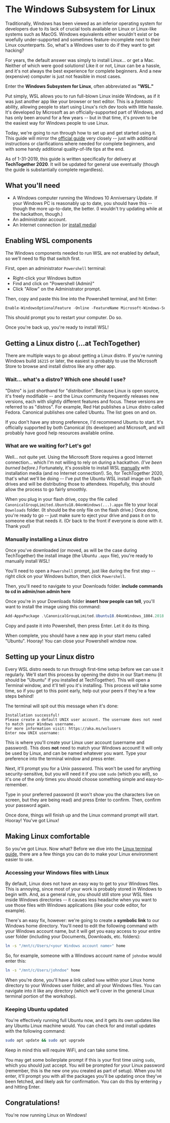 # The Windows Subsystem for Linux
Traditionally, Windows has been viewed as an inferior operating system for developers due to its lack of crucial tools available on Linux or Linux-like systems such as MacOS. Windows equivalents either wouldn't exist or be woefully under-supported and sometimes feature-incomplete next to their Linux counterparts. So, what's a Windows user to do if they want to get hacking?

For years, the default answer was simply to install Linux... or get a Mac. Neither of which were good solutions! Like it or not, Linux can be a hassle, and it's not always the best experience for complete beginners. And a new (expensive) computer is just not feasible in most cases.

Enter the **Windows Subsystem for Linux**, often abbreviated as **"WSL."**

Put simply, WSL allows you to run full-blown Linux inside Windows, as if it was just another app like your browser or text editor. This is a _fantastic_ ability, allowing people to start using Linux's rich dev tools with little hassle. It's developed by Microsoft as an officially-supported part of Windows, and has only been around for a few years -- but in that time, it's proven to be the easiest way for Windows people to use Linux.

Today, we're going to run through how to set up and get started using it. This guide will mirror the [official guide](https://docs.microsoft.com/en-us/windows/wsl/install-win10) very closely -- just with additional instructions or clarifications where needed for complete beginners, and with some handy additional quality-of-life tips at the end.

As of 1-31-2019, this guide is written specifically for delivery at **TechTogether 2020**. It will be updated for general use eventually (though the guide is substantially complete regardless).

## What you'll need
- A Windows computer running the Windows 10 Anniversary Update. If your Windows PC is reasonably up to date, you should have this -- though the more up-to-date, the better. (I wouldn't try updating while at the hackathon, though.)
- An administrator account.
- An Internet connection (or [install media](https://docs.microsoft.com/en-us/windows/wsl/install-manual))

## Enabling WSL components
The Windows components needed to run WSL are not enabled by default, so we'll need to flip that switch first.

First, open an administrator `Powershell` terminal:
- Right-click your Windows button
- Find and click on "Powershell (Admin)"
- Click "Allow" on the Administrator prompt.

Then, copy and paste this line into the Powershell terminal, and hit Enter:

```powershell
Enable-WindowsOptionalFeature -Online -FeatureName Microsoft-Windows-Subsystem-Linux
```

This should prompt you to restart your computer. Do so.

Once you're back up, you're ready to install WSL!

## Getting a Linux distro (...at TechTogether)
There are multiple ways to go about getting a Linux distro. If you're running Windows build `16215` or later, the easiest is probably to use the Microsoft Store to browse and install distros like any other app.

### Wait... what's a distro? Which one should I use?
"Distro" is just shorthand for "distribution". Because Linux is open source, it's freely modifiable -- and the Linux community frequently releases new versions, each with slightly different features and focus. These versions are referred to as "distros". For example, Red Hat publishes a Linux distro called Fedora. Canonical publishes one called Ubuntu. The list goes on and on.

If you don't have any strong preference, I'd recommend Ubuntu to start. It's officially supported by both Canonical (its developer) and Microsoft, and will probably have good help resources available online.

### What are we waiting for? Let's go!
Well... not quite yet. Using the Microsoft Store requires a good Internet connection... which I'm not willing to rely on during a hackathon. _(I've been burned before.)_ Fortunately, it's possible to install WSL [manually](https://docs.microsoft.com/en-us/windows/wsl/install-manual) with installation media (and no Internet connection!). So, for TechTogether 2020, that's what we'll be doing -- I've put the Ubuntu WSL install image on flash drives and will be distributing those to attendees. Hopefully, this should allow the process to go fairly smoothly.

When you plug in your flash drive, copy the file called `CanonicalGroupLimited.Ubuntu18.04onWindows(...).appx` file to your local `Downloads` folder. (It should be the only file on the flash drive.) Once done, you're ready to go -- just make sure to eject your drive and pass it on to someone else that needs it. (Or back to the front if everyone is done with it. Thank you!)

### Manually installing a Linux distro
Once you've downloaded (or moved, as will be the case during TechTogether) the install image (the Ubuntu `.appx` file), you're ready to manually install WSL!

You'll need to open a `Powershell` prompt, just like during the first step -- right click on your Windows button, then click `Powershell`.

Then, you'll need to navigate to your Downloads folder. **include commands to cd in admin/non admin here**

Once you're in your Downloads folder **insert how people can tell**, you'll want to install the image using this command:

```powershell
Add-AppxPackage .\CanonicalGroupLimited.Ubuntu18.04onWindows_1804.2018.817.0_x64__79rhkp1fndgsc.appx
```

Copy and paste it into Powershell, then press Enter. Let it do its thing.

When complete, you should have a new app in your start menu called "Ubuntu". Hooray! You can close your Powershell window now.

## Setting up your Linux distro
Every WSL distro needs to run through first-time setup before we can use it regularly. We'll start this process by opening the distro in our Start menu (it should be "Ubuntu" if you installed at TechTogether). This will open a Terminal window, and it'll tell you it's installing. This process will take some time, so if you get to this point early, help out your peers if they're a few steps behind!

The terminal will spit out this message when it's done:

```
Installation successful!
Please create a default UNIX user account. The username does not need to match your Windows username.
For more information visit: https://aka.ms/wslusers
Enter new UNIX username:
```

This is where you'll create your Linux user account (username and password). This does **not** need to match your Windows account! It will only be used by Linux, and can be named whatever you want. Type your preference into the terminal window and press enter.

Next, it'll prompt you for a Unix password. This won't be used for anything security-sensitive, but you will need it if you use `sudo` (which you _will_), so it's one of the _only_ times you should choose something simple and easy-to-remember.

Type in your preferred password (it won't show you the characters live on screen, but they are being read) and press Enter to confirm. Then, confirm your password again.

Once done, things will finish up and the Linux command prompt will start. Hooray! You've got Linux!

## Making Linux comfortable
So you've got Linux. Now what? Before we dive into the [Linux terminal guide](../README.md), there are a few things you can do to make your Linux environment easier to use.

### Accessing your Windows files with Linux
By default, Linux does not have an easy way to get to your Windows files. This is annoying, since most of your work is probably stored in Windows to begin with. And, as a general rule, you should still store your WSL files inside Windows directories -- it causes less headache when you want to use those files with Windows applications (like your code editor, for example).

There's an easy fix, however: we're going to create a **symbolic link** to our Windows home directory. You'll need to edit the following command with your Windows account name, but it will get you easy access to your entire user folder (including your Documents, Downloads, etc. folders):

```bash
ln -s "/mnt/c/Users/<your Windows account name>" home
```

So, for example, someone with a Windows account name of `johndoe` would enter this:

```bash
ln -s "/mnt/c/Users/johndoe" home
```

When you're done, you'll have a link called `home` within your Linux home directory to your Windows user folder, and all your Windows files. You can navigate into it like any directory (which we'll cover in the general Linux terminal portion of the workshop).

### Keeping Ubuntu updated
You're effectively running full Ubuntu now, and it gets its own updates like any Ubuntu Linux machine would. You can check for and install updates with the following command:

```bash
sudo apt update && sudo apt upgrade
```

Keep in mind this will require WiFi, and can take some time.

You may get some boilerplate prompt if this is your first time using `sudo`, which you should just accept. You will be prompted for your Linux password (remember, this is the new one you created as part of setup). When you hit enter, it'll prompt you with all the packages you'll be updating once they've been fetched, and likely ask for confirmation. You can do this by entering `y` and hitting Enter.

## Congratulations!
You're now running Linux on Windows!